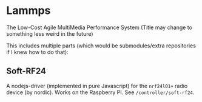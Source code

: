 Lammps
======

The Low-Cost Agile MultiMedia Performance System (Title may change to something less weird in the future)

This includes multiple parts (which would be submodules/extra repositories if I knew how to do that):

Soft-RF24
---------

A nodejs-driver (implemented in pure Javascript) for the `nrf24l01+` radio device (by nordic). Works on the Raspberry PI. See ```/controller/soft-rf24```.
